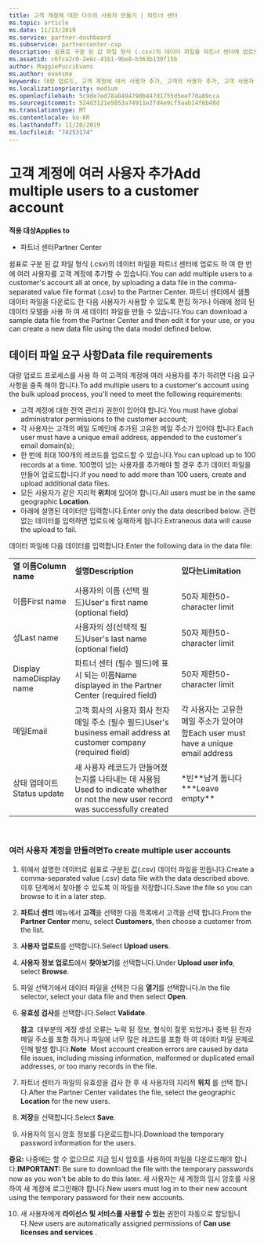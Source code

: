 ```yaml
---
title: 고객 계정에 대한 다수의 사용자 만들기 | 파트너 센터
ms.topic: article
ms.date: 11/13/2019
ms.service: partner-dashboard
ms.subservice: partnercenter-csp
description: 쉼표로 구분 된 값 파일 형식 (.csv)의 데이터 파일을 파트너 센터에 업로드 하 여 한 번에 여러 사용자를 고객 계정에 추가 하는 방법에 대해 알아봅니다.
ms.assetid: c6fca2c0-2e6c-41b1-9be8-b363b139f15b
author: MaggiePucciEvans
ms.author: evansma
keywords: 대량 업로드, 고객 계정에 여러 사용자 추가, 고객의 사용자 추가, 고객 사용자 대량 업로드, 고객 계정, 고객 사용자, 사용자
ms.localizationpriority: medium
ms.openlocfilehash: 5c9de7ed78a0494790b447d1755d5eef70a89cca
ms.sourcegitcommit: 524d3121e5053a74911e2fd4e9cf5aab14f6b48d
ms.translationtype: MT
ms.contentlocale: ko-KR
ms.lasthandoff: 11/20/2019
ms.locfileid: "74253174"
---
```

# <a name="add-multiple-users-to-a-customer-account"></a><span data-ttu-id="b3445-104">고객 계정에 여러 사용자 추가</span><span class="sxs-lookup"><span data-stu-id="b3445-104">Add multiple users to a customer account</span></span>

<span data-ttu-id="b3445-105">**적용 대상**</span><span class="sxs-lookup"><span data-stu-id="b3445-105">**Applies to**</span></span>

-  <span data-ttu-id="b3445-106">파트너 센터</span><span class="sxs-lookup"><span data-stu-id="b3445-106">Partner Center</span></span>

<span data-ttu-id="b3445-107">쉼표로 구분 된 값 파일 형식 (.csv)의 데이터 파일을 파트너 센터에 업로드 하 여 한 번에 여러 사용자를 고객 계정에 추가할 수 있습니다.</span><span class="sxs-lookup"><span data-stu-id="b3445-107">You can add multiple users to a customer's account all at once, by uploading a data file in the comma-separated value file format (.csv) to the Partner Center.</span></span> <span data-ttu-id="b3445-108">파트너 센터에서 샘플 데이터 파일을 다운로드 한 다음 사용자가 사용할 수 있도록 편집 하거나 아래에 정의 된 데이터 모델을 사용 하 여 새 데이터 파일을 만들 수 있습니다.</span><span class="sxs-lookup"><span data-stu-id="b3445-108">You can download a sample data file from the Partner Center and then edit it for your use, or you can create a new data file using the data model defined below.</span></span>

## <a href="" id="creatingtheimportcsvfile"></a><span data-ttu-id="b3445-109">데이터 파일 요구 사항</span><span class="sxs-lookup"><span data-stu-id="b3445-109">Data file requirements</span></span>


<span data-ttu-id="b3445-110">대량 업로드 프로세스를 사용 하 여 고객의 계정에 여러 사용자를 추가 하려면 다음 요구 사항을 충족 해야 합니다.</span><span class="sxs-lookup"><span data-stu-id="b3445-110">To add multiple users to a customer's account using the bulk upload process, you'll need to meet the following requirements:</span></span>

-   <span data-ttu-id="b3445-111">고객 계정에 대한 전역 관리자 권한이 있어야 합니다.</span><span class="sxs-lookup"><span data-stu-id="b3445-111">You must have global administrator permissions to the customer account;</span></span>
-   <span data-ttu-id="b3445-112">각 사용자는 고객의 메일 도메인에 추가된 고유한 메일 주소가 있어야 합니다.</span><span class="sxs-lookup"><span data-stu-id="b3445-112">Each user must have a unique email address, appended to the customer's email domain(s);</span></span>
-   <span data-ttu-id="b3445-113">한 번에 최대 100개의 레코드를 업로드할 수 있습니다.</span><span class="sxs-lookup"><span data-stu-id="b3445-113">You can upload up to 100 records at a time.</span></span> <span data-ttu-id="b3445-114">100명이 넘는 사용자를 추가해야 할 경우 추가 데이터 파일을 만들어 업로드합니다.</span><span class="sxs-lookup"><span data-stu-id="b3445-114">If you need to add more than 100 users, create and upload additional data files.</span></span>
-   <span data-ttu-id="b3445-115">모든 사용자가 같은 지리적 **위치**에 있어야 합니다.</span><span class="sxs-lookup"><span data-stu-id="b3445-115">All users must be in the same geographic **Location**.</span></span>
-   <span data-ttu-id="b3445-116">아래에 설명된 데이터만 입력합니다.</span><span class="sxs-lookup"><span data-stu-id="b3445-116">Enter only the data described below.</span></span> <span data-ttu-id="b3445-117">관련 없는 데이터를 입력하면 업로드에 실패하게 됩니다.</span><span class="sxs-lookup"><span data-stu-id="b3445-117">Extraneous data will cause the upload to fail.</span></span>

<span data-ttu-id="b3445-118">데이터 파일에 다음 데이터를 입력합니다.</span><span class="sxs-lookup"><span data-stu-id="b3445-118">Enter the following data in the data file:</span></span>

|                 |                                                                              |                                            |
|-----------------|------------------------------------------------------------------------------|--------------------------------------------|
| <span data-ttu-id="b3445-119">**열 이름**</span><span class="sxs-lookup"><span data-stu-id="b3445-119">**Column name**</span></span> | <span data-ttu-id="b3445-120">**설명**</span><span class="sxs-lookup"><span data-stu-id="b3445-120">**Description**</span></span>                                                              | <span data-ttu-id="b3445-121">**있다는**</span><span class="sxs-lookup"><span data-stu-id="b3445-121">**Limitation**</span></span>                             |
| <span data-ttu-id="b3445-122">이름</span><span class="sxs-lookup"><span data-stu-id="b3445-122">First name</span></span>      | <span data-ttu-id="b3445-123">사용자의 이름 (선택 필드)</span><span class="sxs-lookup"><span data-stu-id="b3445-123">User's first name (optional field)</span></span>                                           | <span data-ttu-id="b3445-124">50자 제한</span><span class="sxs-lookup"><span data-stu-id="b3445-124">50-character limit</span></span>                         |
| <span data-ttu-id="b3445-125">성</span><span class="sxs-lookup"><span data-stu-id="b3445-125">Last name</span></span>       | <span data-ttu-id="b3445-126">사용자의 성(선택적 필드)</span><span class="sxs-lookup"><span data-stu-id="b3445-126">User's last name (optional field)</span></span>                                            | <span data-ttu-id="b3445-127">50자 제한</span><span class="sxs-lookup"><span data-stu-id="b3445-127">50-character limit</span></span>                         |
| <span data-ttu-id="b3445-128">Display name</span><span class="sxs-lookup"><span data-stu-id="b3445-128">Display name</span></span>    | <span data-ttu-id="b3445-129">파트너 센터 (필수 필드)에 표시 되는 이름</span><span class="sxs-lookup"><span data-stu-id="b3445-129">Name displayed in the Partner Center (required field)</span></span>                            | <span data-ttu-id="b3445-130">50자 제한</span><span class="sxs-lookup"><span data-stu-id="b3445-130">50-character limit</span></span>                         |
| <span data-ttu-id="b3445-131">메일</span><span class="sxs-lookup"><span data-stu-id="b3445-131">Email</span></span>           | <span data-ttu-id="b3445-132">고객 회사의 사용자 회사 전자 메일 주소 (필수 필드)</span><span class="sxs-lookup"><span data-stu-id="b3445-132">User's business email address at customer company (required field)</span></span>           | <span data-ttu-id="b3445-133">각 사용자는 고유한 메일 주소가 있어야 함</span><span class="sxs-lookup"><span data-stu-id="b3445-133">Each user must have a unique email address</span></span> |
| <span data-ttu-id="b3445-134">상태 업데이트</span><span class="sxs-lookup"><span data-stu-id="b3445-134">Status update</span></span>   | <span data-ttu-id="b3445-135">새 사용자 레코드가 만들어졌는지를 나타내는 데 사용됨</span><span class="sxs-lookup"><span data-stu-id="b3445-135">Used to indicate whether or not the new user record was successfully created</span></span> | <span data-ttu-id="b3445-136">\*빈\*\*남겨 둡니다 \*</span><span class="sxs-lookup"><span data-stu-id="b3445-136">\*\*Leave empty\*\*</span></span>                        |

 

### <a href="" id="createmultipleuseraccounts"></a><span data-ttu-id="b3445-137">여러 사용자 계정을 만들려면</span><span class="sxs-lookup"><span data-stu-id="b3445-137">To create multiple user accounts</span></span>

<a href="" id="creatingtheaccounts"></a>
1.  <span data-ttu-id="b3445-138">위에서 설명한 데이터로 쉼표로 구분된 값(.csv) 데이터 파일을 만듭니다.</span><span class="sxs-lookup"><span data-stu-id="b3445-138">Create a comma-separated value (.csv) data file with the data described above.</span></span> <span data-ttu-id="b3445-139">이후 단계에서 찾아볼 수 있도록 이 파일을 저장합니다.</span><span class="sxs-lookup"><span data-stu-id="b3445-139">Save the file so you can browse to it in a later step.</span></span>
2.  <span data-ttu-id="b3445-140">**파트너 센터** 메뉴에서 **고객**을 선택한 다음 목록에서 고객을 선택 합니다.</span><span class="sxs-lookup"><span data-stu-id="b3445-140">From the **Partner Center** menu, select **Customers**, then choose a customer from the list.</span></span>
3.  <span data-ttu-id="b3445-141">**사용자 업로드**를 선택합니다.</span><span class="sxs-lookup"><span data-stu-id="b3445-141">Select **Upload users**.</span></span>
4.  <span data-ttu-id="b3445-142">**사용자 정보 업로드**에서 **찾아보기**를 선택합니다.</span><span class="sxs-lookup"><span data-stu-id="b3445-142">Under **Upload user info**, select **Browse**.</span></span>
5.  <span data-ttu-id="b3445-143">파일 선택기에서 데이터 파일을 선택한 다음 **열기**를 선택합니다.</span><span class="sxs-lookup"><span data-stu-id="b3445-143">In the file selector, select your data file and then select **Open**.</span></span>
6.  <span data-ttu-id="b3445-144">**유효성 검사**를 선택합니다.</span><span class="sxs-lookup"><span data-stu-id="b3445-144">Select **Validate**.</span></span>

    <span data-ttu-id="b3445-145">**참고**  대부분의 계정 생성 오류는 누락 된 정보, 형식이 잘못 되었거나 중복 된 전자 메일 주소를 포함 하거나 파일에 너무 많은 레코드를 포함 하 여 데이터 파일 문제로 인해 발생 합니다.</span><span class="sxs-lookup"><span data-stu-id="b3445-145">**Note**  Most account creation errors are caused by data file issues, including missing information, malformed or duplicated email addresses, or too many records in the file.</span></span>

7.  <span data-ttu-id="b3445-146">파트너 센터가 파일의 유효성을 검사 한 후 새 사용자의 지리적 **위치** 를 선택 합니다.</span><span class="sxs-lookup"><span data-stu-id="b3445-146">After the Partner Center validates the file, select the geographic **Location** for the new users.</span></span>
8.  <span data-ttu-id="b3445-147">**저장**을 선택합니다.</span><span class="sxs-lookup"><span data-stu-id="b3445-147">Select **Save**.</span></span>
9.  <span data-ttu-id="b3445-148">사용자의 임시 암호 정보를 다운로드합니다.</span><span class="sxs-lookup"><span data-stu-id="b3445-148">Download the temporary password information for the users.</span></span>

<span data-ttu-id="b3445-149">**중요:** 나중에는 할 수 없으므로 지금 임시 암호를 사용하여 파일을 다운로드해야 합니다.</span><span class="sxs-lookup"><span data-stu-id="b3445-149">**IMPORTANT:** Be sure to download the file with the temporary passwords now as you won't be able to do this later.</span></span> <span data-ttu-id="b3445-150">새 사용자는 새 계정의 임시 암호를 사용하여 새 계정에 로그인해야 합니다.</span><span class="sxs-lookup"><span data-stu-id="b3445-150">New users must log in to their new account using the temporary password for their new accounts.</span></span>

10. <span data-ttu-id="b3445-151">새 사용자에게 **라이선스 및 서비스를 사용할 수 있는** 권한이 자동으로 할당됩니다.</span><span class="sxs-lookup"><span data-stu-id="b3445-151">New users are automatically assigned permissions of **Can use licenses and services** .</span></span> 

 

 



